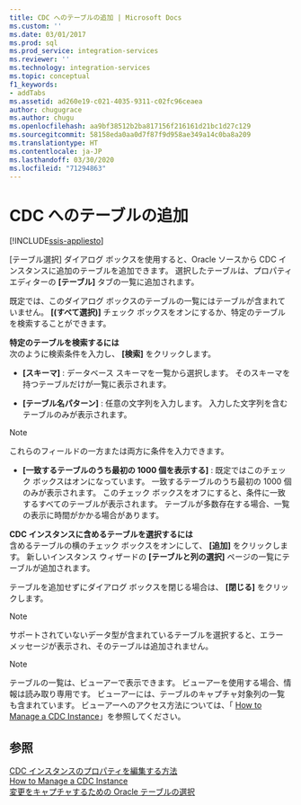 ```yaml
---
title: CDC へのテーブルの追加 | Microsoft Docs
ms.custom: ''
ms.date: 03/01/2017
ms.prod: sql
ms.prod_service: integration-services
ms.reviewer: ''
ms.technology: integration-services
ms.topic: conceptual
f1_keywords:
- addTabs
ms.assetid: ad260e19-c021-4035-9311-c02fc96ceaea
author: chugugrace
ms.author: chugu
ms.openlocfilehash: aa9bf38512b2ba817156f216161d21bc1d27c129
ms.sourcegitcommit: 58158eda0aa0d7f87f9d958ae349a14c0ba8a209
ms.translationtype: HT
ms.contentlocale: ja-JP
ms.lasthandoff: 03/30/2020
ms.locfileid: "71294863"
---
```

# <a name="add-tables-to-a-cdc-instance"></a>CDC へのテーブルの追加

[!INCLUDE[ssis-appliesto](../../includes/ssis-appliesto-ssvrpluslinux-asdb-asdw-xxx.md)]


  [テーブル選択] ダイアログ ボックスを使用すると、Oracle ソースから CDC インスタンスに追加のテーブルを追加できます。 選択したテーブルは、プロパティ エディターの **[テーブル]** タブの一覧に追加されます。  
  
 既定では、このダイアログ ボックスのテーブルの一覧にはテーブルが含まれていません。 **[(すべて選択)]** チェック ボックスをオンにするか、特定のテーブルを検索することができます。  
  
 **特定のテーブルを検索するには**  
 次のように検索条件を入力し、 **[検索]** をクリックします。  
  
-   **[スキーマ]** : データベース スキーマを一覧から選択します。 そのスキーマを持つテーブルだけが一覧に表示されます。  
  
-   **[テーブル名パターン]** : 任意の文字列を入力します。 入力した文字列を含むテーブルのみが表示されます。  
  
> [!NOTE]  
>  これらのフィールドの一方または両方に条件を入力できます。  
  
-   **[一致するテーブルのうち最初の 1000 個を表示する]** : 既定ではこのチェック ボックスはオンになっています。 一致するテーブルのうち最初の 1000 個のみが表示されます。 このチェック ボックスをオフにすると、条件に一致するすべてのテーブルが表示されます。 テーブルが多数存在する場合、一覧の表示に時間がかかる場合があります。  
  
 **CDC インスタンスに含めるテーブルを選択するには**  
 含めるテーブルの横のチェック ボックスをオンにして、 **[追加]** をクリックします。 新しいインスタンス ウィザードの **[テーブルと列の選択]** ページの一覧にテーブルが追加されます。  
  
 テーブルを追加せずにダイアログ ボックスを閉じる場合は、 **[閉じる]** をクリックします。  
  
> [!NOTE]  
>  サポートされていないデータ型が含まれているテーブルを選択すると、エラー メッセージが表示され、そのテーブルは追加されません。  
  
> [!NOTE]  
>  テーブルの一覧は、ビューアーで表示できます。 ビューアーを使用する場合、情報は読み取り専用です。 ビューアーには、テーブルのキャプチャ対象列の一覧も含まれています。 ビューアーへのアクセス方法については、「 [How to Manage a CDC Instance](../../integration-services/change-data-capture/how-to-manage-a-cdc-instance.md)」を参照してください。  
  
## <a name="see-also"></a>参照  
 [CDC インスタンスのプロパティを編集する方法](../../integration-services/change-data-capture/how-to-edit-the-cdc-instance-properties.md)   
 [How to Manage a CDC Instance](../../integration-services/change-data-capture/how-to-manage-a-cdc-instance.md)   
 [変更をキャプチャするための Oracle テーブルの選択](../../integration-services/change-data-capture/select-oracle-tables-for-capturing-changes.md)  
  
  
